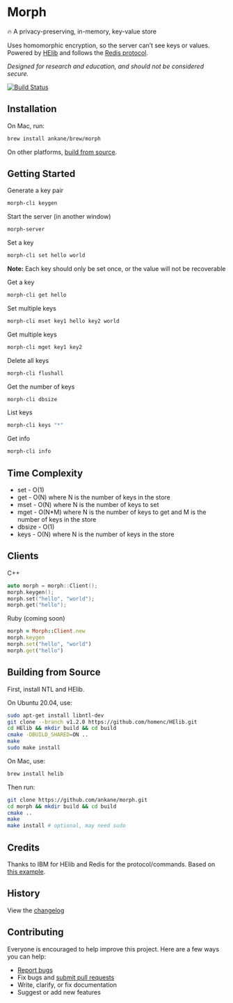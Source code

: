 # Morph

:fire: A privacy-preserving, in-memory, key-value store

Uses homomorphic encryption, so the server can’t see keys or values. Powered by [HElib](https://github.com/homenc/HElib) and follows the [Redis protocol](https://redis.io/topics/protocol).

*Designed for research and education, and should not be considered secure.*

[![Build Status](https://github.com/ankane/morph/workflows/build/badge.svg?branch=master)](https://github.com/ankane/morph/actions)

## Installation

On Mac, run:

```sh
brew install ankane/brew/morph
```

On other platforms, [build from source](#building-from-source).

## Getting Started

Generate a key pair

```sh
morph-cli keygen
```

Start the server (in another window)

```sh
morph-server
```

Set a key

```sh
morph-cli set hello world
```

**Note:** Each key should only be set once, or the value will not be recoverable

Get a key

```sh
morph-cli get hello
```

Set multiple keys

```sh
morph-cli mset key1 hello key2 world
```

Get multiple keys

```sh
morph-cli mget key1 key2
```

Delete all keys

```sh
morph-cli flushall
```

Get the number of keys

```sh
morph-cli dbsize
```

List keys

```sh
morph-cli keys "*"
```

Get info

```sh
morph-cli info
```

## Time Complexity

- set - O(1)
- get - O(N) where N is the number of keys in the store
- mset - O(N) where N is the number of keys to set
- mget - O(N*M) where N is the number of keys to get and M is the number of keys in the store
- dbsize - O(1)
- keys - O(N) where N is the number of keys in the store

## Clients

C++

```cpp
auto morph = morph::Client();
morph.keygen();
morph.set("hello", "world");
morph.get("hello");
```

Ruby (coming soon)

```ruby
morph = Morph::Client.new
morph.keygen
morph.set("hello", "world")
morph.get("hello")
```

## Building from Source

First, install NTL and HElib.

On Ubuntu 20.04, use:

```sh
sudo apt-get install libntl-dev
git clone --branch v1.2.0 https://github.com/homenc/HElib.git
cd HElib && mkdir build && cd build
cmake -DBUILD_SHARED=ON ..
make
sudo make install
```

On Mac, use:

```sh
brew install helib
```

Then run:

```sh
git clone https://github.com/ankane/morph.git
cd morph && mkdir build && cd build
cmake ..
make
make install # optional, may need sudo
```

## Credits

Thanks to IBM for HElib and Redis for the protocol/commands. Based on [this example](https://github.com/homenc/HElib/tree/master/examples/BGV_country_db_lookup).

## History

View the [changelog](https://github.com/ankane/morph/blob/master/CHANGELOG.md)

## Contributing

Everyone is encouraged to help improve this project. Here are a few ways you can help:

- [Report bugs](https://github.com/ankane/morph/issues)
- Fix bugs and [submit pull requests](https://github.com/ankane/morph/pulls)
- Write, clarify, or fix documentation
- Suggest or add new features
